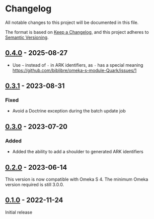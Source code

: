 # Changelog

All notable changes to this project will be documented in this file.

The format is based on [Keep a Changelog](https://keepachangelog.com/en/1.0.0/),
and this project adheres to [Semantic Versioning](https://semver.org/spec/v2.0.0.html).

## [0.4.0] - 2025-08-27

- Use `~` instead of `-` in ARK identifiers, as `-` has a special meaning
  <https://github.com/biblibre/omeka-s-module-Quark/issues/1>

## [0.3.1] - 2023-08-31

### Fixed

- Avoid a Doctrine exception during the batch update job

## [0.3.0] - 2023-07-20

### Added

- Added the ability to add a shoulder to generated ARK identifiers

## [0.2.0] - 2023-06-14

This version is now compatible with Omeka S 4. The minimum Omeka version
required is still 3.0.0.

## [0.1.0] - 2022-11-24

Initial release

[0.4.0]: https://github.com/biblibre/omeka-s-module-Quark/releases/tag/v0.4.0
[0.3.1]: https://github.com/biblibre/omeka-s-module-Quark/releases/tag/v0.3.1
[0.3.0]: https://github.com/biblibre/omeka-s-module-Quark/releases/tag/v0.3.0
[0.2.0]: https://github.com/biblibre/omeka-s-module-Quark/releases/tag/v0.2.0
[0.1.0]: https://github.com/biblibre/omeka-s-module-Quark/releases/tag/v0.1.0
